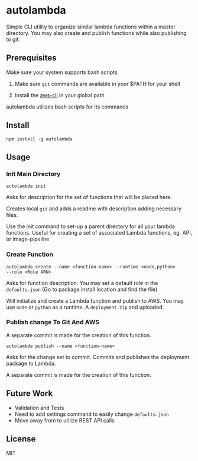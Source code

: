 

# autolambda 
Simple CLI utility to organize similar lambda functions within a master directory. You may also create and publish functions while also publishing to git.

## Prerequisites 

Make sure your system supports bash scripts


1. Make sure `git` commands are available in your $PATH for your shell

2. Install the [aws-cli](https://aws.amazon.com/cli/) in your global path 

autolambda utilizes bash scripts for its commands

## Install
```shell
npm install -g autolambda
```

## Usage

### Init Main Directory
```shell
autolambda init
```
Asks for description for the set of functions that will be placed here.

Creates local `git` and adds a readme with description adding necessary files.

Use the init command to set-up a parent directory for all your lambda functions. Useful for creating a set of associated Lambda functions, eg. API, or image-pipeline

### Create Function
```shell
autolambda create --name <function-name> --runtime <node,python>
--role <Role ARN> 
```
Asks for function description.  You may set a default role in the `defaults.json` (Go to package install location and find the file)

Will initialize and create a Lambda function and publish to AWS. You may use `node` or `python` as a runtime. A `deployment.zip` and uploaded. 

### Publish change To Git And AWS
A separate commit is made for the creation of this function.

```shell
autolambda publish --name <function-name> 
```
Asks for the change set to commit. Commits and publishes the deployment package to Lambda.

A separate commit is made for the creation of this function. 

## Future Work

* Validation and Tests 
* Need to add settings command to easily change `defaults.json`
* Move away from to utilize REST API calls

## License
MIT